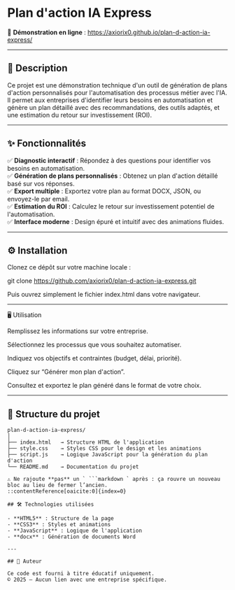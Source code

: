 # Plan d'action IA Express

🚀 **Démonstration en ligne** : https://axiorix0.github.io/plan-d-action-ia-express/

---

## 📌 Description

Ce projet est une démonstration technique d'un outil de génération de plans d'action personnalisés pour l'automatisation des processus métier avec l'IA.  
Il permet aux entreprises d'identifier leurs besoins en automatisation et génère un plan détaillé avec des recommandations, des outils adaptés, et une estimation du retour sur investissement (ROI).

---

## ✨ Fonctionnalités

✅ **Diagnostic interactif** : Répondez à des questions pour identifier vos besoins en automatisation.  
✅ **Génération de plans personnalisés** : Obtenez un plan d'action détaillé basé sur vos réponses.  
✅ **Export multiple** : Exportez votre plan au format DOCX, JSON, ou envoyez-le par email.  
✅ **Estimation du ROI** : Calculez le retour sur investissement potentiel de l'automatisation.  
✅ **Interface moderne** : Design épuré et intuitif avec des animations fluides.  

---

## ⚙️ Installation

Clonez ce dépôt sur votre machine locale :

git clone https://github.com/axiorix0/plan-d-action-ia-express.git

Puis ouvrez simplement le fichier index.html dans votre navigateur.

---

🖥️ Utilisation

Remplissez les informations sur votre entreprise.

Sélectionnez les processus que vous souhaitez automatiser.

Indiquez vos objectifs et contraintes (budget, délai, priorité).

Cliquez sur “Générer mon plan d'action”.

Consultez et exportez le plan généré dans le format de votre choix.

---

## 📂 Structure du projet

```plaintext
plan-d-action-ia-express/
│
├── index.html   → Structure HTML de l'application
├── style.css    → Styles CSS pour le design et les animations
├── script.js    → Logique JavaScript pour la génération du plan d'action
└── README.md    → Documentation du projet

⚠️ Ne rajoute **pas** un ` ```markdown ` après : ça rouvre un nouveau bloc au lieu de fermer l’ancien.
::contentReference[oaicite:0]{index=0}

## 🛠️ Technologies utilisées

- **HTML5** : Structure de la page  
- **CSS3** : Styles et animations  
- **JavaScript** : Logique de l'application  
- **docx** : Génération de documents Word  

---

## 👤 Auteur

Ce code est fourni à titre éducatif uniquement.  
© 2025 – Aucun lien avec une entreprise spécifique.
